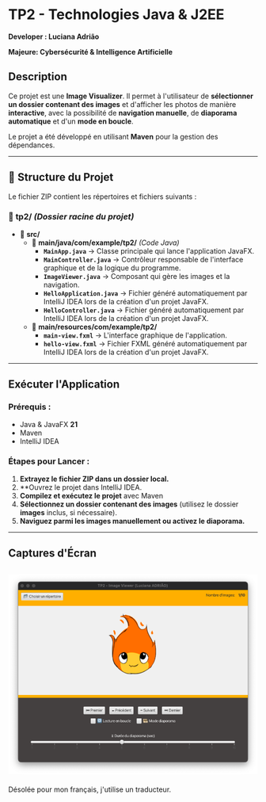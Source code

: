 # TP2 - Technologies Java & J2EE
**Developer : Luciana Adrião**

**Majeure: Cybersécurité & Intelligence Artificielle**

## **Description**
Ce projet est une **Image Visualizer**. Il permet à l'utilisateur de **sélectionner un dossier contenant des images** et d'afficher les photos de manière **interactive**, avec la possibilité de **navigation manuelle**, de **diaporama automatique** et d'un **mode en boucle**.

Le projet a été développé en utilisant **Maven** pour la gestion des dépendances.

---

## **📂 Structure du Projet**

Le fichier ZIP contient les répertoires et fichiers suivants :

### 📂 **tp2/** *(Dossier racine du projet)*
- 📂 **src/** 
    - 📂 **main/java/com/example/tp2/** *(Code Java)*
        - **`MainApp.java`** → Classe principale qui lance l'application JavaFX.
        - **`MainController.java`** → Contrôleur responsable de l'interface graphique et de la logique du programme.
        - **`ImageViewer.java`** → Composant qui gère les images et la navigation.
        - **`HelloApplication.java`** → Fichier généré automatiquement par IntelliJ IDEA lors de la création d'un projet JavaFX.
        - **`HelloController.java`** → Fichier généré automatiquement par IntelliJ IDEA lors de la création d'un projet JavaFX.
    - 📂 **main/resources/com/example/tp2/**
        - **`main-view.fxml`** → L'interface graphique de l'application.
        - **`hello-view.fxml`** → Fichier FXML généré automatiquement par IntelliJ IDEA lors de la création d'un projet JavaFX.

---

## **Exécuter l'Application**

### **Prérequis :**
- Java & JavaFX **21**
- Maven
- IntelliJ IDEA 

### **Étapes pour Lancer :**
1. **Extrayez le fichier ZIP dans un dossier local.**
2. **Ouvrez le projet dans IntelliJ IDEA.
3. **Compilez et exécutez le projet** avec Maven
4. **Sélectionnez un dossier contenant des images** (utilisez le dossier **images** inclus, si nécessaire).
5. **Naviguez parmi les images manuellement ou activez le diaporama.**

---

## **Captures d'Écran**
![img.png](img.png)
---
Désolée pour mon français, j'utilise un traducteur.